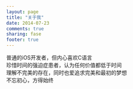 ```yaml
---
layout: page
title: "关于我"
date: 2014-07-23
comments: true
sharing: fase
footer: true
---
```

普通的iOS开发者，但内心喜欢C语言  
珍惜时间的强迫症患者，认为任何价值都低于时间  
理解不完美的存在，同时也爱追求完美和最初的梦想  
不忘初心，方得始终 